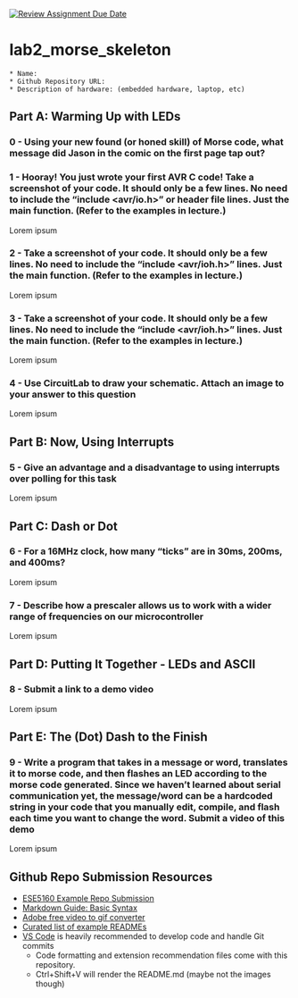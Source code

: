 [![Review Assignment Due Date](https://classroom.github.com/assets/deadline-readme-button-24ddc0f5d75046c5622901739e7c5dd533143b0c8e959d652212380cedb1ea36.svg)](https://classroom.github.com/a/8Ega_H0A)
# lab2_morse_skeleton

    * Name: 
    * Github Repository URL: 
    * Description of hardware: (embedded hardware, laptop, etc) 

## Part A: Warming Up with LEDs

### 0 - Using your new found (or honed skill) of Morse code, what message did Jason in the comic on the first page tap out?

### 1 - Hooray! You just wrote your first AVR C code! Take a screenshot of your code. It should only be a few lines. No need to include the “include <avr/io.h>” or header file lines. Just the main function.  (Refer to the examples in lecture.)

Lorem ipsum

### 2 - Take a screenshot of your code. It should only be a few lines. No need to include the “include <avr/ioh.h>” lines. Just the main function.  (Refer to the examples in lecture.)

Lorem ipsum

### 3 - Take a screenshot of your code. It should only be a few lines. No need to include the “include <avr/ioh.h>” lines. Just the main function.  (Refer to the examples in lecture.)

Lorem ipsum

### 4 - Use CircuitLab to draw your schematic. Attach an image to your answer to this question

Lorem ipsum

## Part B: Now, Using Interrupts

### 5 - Give an advantage and a disadvantage to using interrupts over polling for this task

Lorem ipsum

## Part C: Dash or Dot

### 6 - For a 16MHz clock, how many “ticks” are in 30ms, 200ms, and 400ms?

Lorem ipsum

### 7 - Describe how a prescaler allows us to work with a wider range of frequencies on our microcontroller

Lorem ipsum

## Part D: Putting It Together - LEDs and ASCII

### 8 - Submit a link to a demo video

Lorem ipsum

## Part E: The (Dot) Dash to the Finish

### 9 - Write a program that takes in a message or word, translates it to morse code, and then flashes an LED according to the morse code generated. Since we haven’t learned about serial communication yet, the message/word can be a hardcoded string in your code that you manually edit, compile, and flash each time you want to change the word. Submit a video of this demo

Lorem ipsum

## Github Repo Submission Resources

* [ESE5160 Example Repo Submission](https://github.com/ese5160/example-repository-submission)
* [Markdown Guide: Basic Syntax](https://www.markdownguide.org/basic-syntax/)
* [Adobe free video to gif converter](https://www.adobe.com/express/feature/video/convert/video-to-gif)
* [Curated list of example READMEs](https://github.com/matiassingers/awesome-readme)
* [VS Code](https://code.visualstudio.com/) is heavily recommended to develop code and handle Git commits
  * Code formatting and extension recommendation files come with this repository.
  * Ctrl+Shift+V will render the README.md (maybe not the images though)
